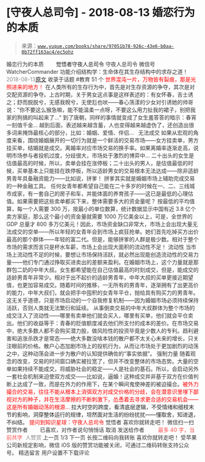# [守夜人总司令] - 2018-08-13 婚恋行为的本质

> 来源：[`www.yuque.com/books/share/97051b78-926c-43e6-b0aa-0b72ff163ac4/ec5ohz`](https://www.yuque.com/books/share/97051b78-926c-43e6-b0aa-0b72ff163ac4/ec5ohz)

<ne-p id="520f42f3293818f927861ebbd5b15da4_p_0" data-lake-id="520f42f3293818f927861ebbd5b15da4_p_0"><ne-text id="u12bed0d2" style="color: rgb(51, 51, 51);">婚恋行为的本质</ne-text></ne-p> <ne-p id="4c6ad9581bee57e5a21d73614aa9ed30" data-lake-id="4c6ad9581bee57e5a21d73614aa9ed30"><ne-text id="u9a875a11" ne-fontsize="12" style="color: rgb(255, 255, 255);">原创</ne-text><ne-text id="ud5b5b600" ne-fontsize="14">觉悟者</ne-text><ne-text id="u4b8c9a4d" ne-fontsize="14">守夜人总司令</ne-text></ne-p> <ne-p id="c60c45bee5658ee8899280778a70cc91" data-lake-id="c60c45bee5658ee8899280778a70cc91"><ne-text id="ue3a46b60" ne-fontsize="14" ne-bold="true" style="color: rgb(51, 51, 51);">守夜人总司令</ne-text></ne-p> <ne-p id="ed6eb0064c87c65b3a7ec7845008c5d8" data-lake-id="ed6eb0064c87c65b3a7ec7845008c5d8"><ne-text id="u6235da3f" ne-fontsize="14" style="color: rgb(51, 51, 51);">微信号</ne-text><ne-text id="u9135a5ef" ne-fontsize="14" style="color: rgb(51, 51, 51);">WatcherCommander</ne-text></ne-p> <ne-p id="5892b3af5ecc371ee359aef1f613a336" data-lake-id="5892b3af5ecc371ee359aef1f613a336"><ne-text id="u92aa88c2" ne-fontsize="14" style="color: rgb(51, 51, 51);">功能介绍</ne-text><ne-text id="u934172a7" ne-fontsize="14" style="color: rgb(51, 51, 51);">结构学：生命体在其生存结构中的求存之道！</ne-text></ne-p> <ne-p id="24f9099d2e0cd8235aae5212cf0e2670" data-lake-id="24f9099d2e0cd8235aae5212cf0e2670"><ne-text id="u6dd0cd1e" style="color: rgb(140, 140, 140);">2018-08-13</ne-text>[<ne-text id="u86847243" ne-fontsize="14">原文</ne-text>](https://mp.weixin.qq.com/s?__biz=MzAxNDk1NjI2Mw==&mid=2247483840&idx=1&sn=43f3e99de954b2d57998b9af6ad20ecc&chksm=9b8a2248acfdab5e695708db06047455bb1849dfd38dfa6b99f56ae925d8ca97a2c691f451da&scene=27#wechat_redirect&cpage=497)</ne-p> <ne-p id="53b77cad5b7cdf3d1266e7c4577481da" data-lake-id="53b77cad5b7cdf3d1266e7c4577481da"><ne-text id="u0b161cae" style="color: rgb(51, 51, 51);">收录于话题</ne-text></ne-p> <ne-p id="0432d50f9227550b7c2c569106458ed4" data-lake-id="0432d50f9227550b7c2c569106458ed4"><ne-text id="u12f8266d" style="color: rgb(51, 51, 51);">#教育</ne-text></ne-p> <ne-p id="230e214a825418dd7c36aff2fed2ddcd" data-lake-id="230e214a825418dd7c36aff2fed2ddcd"><ne-text id="ue82aeea2" style="color: rgb(51, 51, 51);">51 个</ne-text></ne-p> <ne-p id="beb7a299bbc7288b52a4dff7a9da538a" data-lake-id="beb7a299bbc7288b52a4dff7a9da538a"><ne-text id="u5a58cbb7" ne-fontsize="12" style="color: rgb(255, 0, 0);">世界混沌一片，万物皆有裂痕，那是光照进来的地方！</ne-text></ne-p> <ne-p id="f35c4bafc6fffbd29541bb9fb33ec752" data-lake-id="f35c4bafc6fffbd29541bb9fb33ec752"><ne-text id="uf9de6d72" style="color: rgb(51, 51, 51);">在人类所有的生存行为中，首先是对生存资源的争夺，其次是对交配资源的争夺。上古时期，关于男女这点事是这样表述的：有女怀春，吉士诱之；舒而脱脱兮，无感我帨兮，无使尨也吠——春心荡漾的少女对引诱她的帅哥说：”你不要这么猴急嘛，能不能温柔一点呀，不要这么用力扯我的裙子，别把我家的狗搞的叫起来了…“ 到了唐朝，同样的事情就变成了女生羞答答的暗示：春宵一刻值千金… 越到后面，表述越来越含蓄，人也变得越来越虚伪了，还创造出很多词来掩饰最核心的部分，比如：婚姻、爱情、伴侣…  </ne-text></ne-p> <ne-p id="274a5364913993c5916fd69d21664f0f" data-lake-id="274a5364913993c5916fd69d21664f0f"><ne-text id="uee8ce179" ne-bold="true" style="color: rgb(51, 51, 51);">无法成交</ne-text></ne-p> <ne-p id="c2274d2d485eb2da6b1357ee814ddb0a" data-lake-id="c2274d2d485eb2da6b1357ee814ddb0a"><ne-text id="u6767efed" style="color: rgb(51, 51, 51);">如果从宏观的角度来看，围绕婚姻展开的一切行为就是一个鲜活的交易市场——女方挂卖单，男方挂买单，结婚就是成交。离婚率对应市场交易的换手率。如果离婚率逐渐走高，说明市场参与者投机过度，分歧很大，市场处于激烈的博弈中…</ne-text></ne-p> <ne-p id="42c712b2b00bb6437dfd8b7e68aa10fb" data-lake-id="42c712b2b00bb6437dfd8b7e68aa10fb"><ne-text id="uad5f43f3" style="color: rgb(51, 51, 51);">二十出头的女生是估值最高的时候，所以，卖单会挂在涨停板；二十出头的男人，是估值最低的时候，买单基本上只能挂在跌停板，所以适龄男女的交易根本无法达成——除非适龄男青年具备融资能力——比如说，拼爹！</ne-text> <ne-text id="u00092fe8" ne-bold="true" style="color: rgb(51, 51, 51);">拼爹其实就是婚姻市场上辅助完成交易的一种金融工具。</ne-text></ne-p> <ne-p id="0028d9437881eee1c51c2e4de6614fb9" data-lake-id="0028d9437881eee1c51c2e4de6614fb9"><ne-text id="u58672ba3" style="color: rgb(51, 51, 51);">任何女青年都希望自己能在二十多岁的时候在一、二、三线城市成家，有一套自己的房子和车，并能体面的养育孩子——这已是最低的心理估值。</ne-text><ne-text id="u4d7161ab" ne-bold="true" style="color: rgb(51, 51, 51);">如果需要把这些卖单都买下来，整体需要多大的资金量呢？</ne-text><ne-text id="u3e7a01ff" style="color: rgb(51, 51, 51);"> 按最低的平均值算，每一个人需要 300 万，按最小的单位数算，统计数据显示中国有近 3.8 亿个卖方家庭，那么这个最小的资金量就需要 1000 万亿美金以上，可是，全世界的 GDP 总量才 800 多万亿美元！因此，市场资金缺口非常大，市场上会出现大量无法成交的空单——所以年轻的女青年会到市场上疯狂抢单。她们首先吃掉买方出价最高的那个群体——年轻的富二代。但是，能够拼爹的人群是极少数。</ne-text><ne-text id="u57890396" ne-bold="true" style="color: rgb(51, 51, 51);">相对于整个市场的需求而言只是杯水车薪，市场上会出现大面积的流动性不足！</ne-text></ne-p> <ne-p id="f29046d0f6439e45a30437df1be7b20e" data-lake-id="f29046d0f6439e45a30437df1be7b20e"><ne-text id="u385e9c0a" ne-bold="true" style="color: rgb(51, 51, 51);">流动性</ne-text></ne-p> <ne-p id="c8122da33d1ee858d14966365ce8db3a" data-lake-id="c8122da33d1ee858d14966365ce8db3a"><ne-text id="u29624b4b" ne-bold="true" style="color: rgb(51, 51, 51);">当市场上流动性不足的时候，要想让市场保持活跃，就必然出现能创造流动性的交易力量——他们专门通过挣取买进卖出的差额来盈利。</ne-text><ne-text id="ucadabc4d" style="color: rgb(51, 51, 51);">在婚姻市场上，这个力量就是那群包二奶的中年大叔。女生都希望能在自己估值最高的时刻成交，但是，能成交的适龄男青年非常少。相对于出不起价的适龄男青年，中年大叔的买单更接近期望值，也更加容易成交。随着时间的推移，一无所有的男青年，逐渐拥有了出更高价的能力，中年大叔们，就会把手中囤积的女青年平仓，抛给具有购买力的男青年。这无关乎道德，只是市场启动的一个自我修复机制——因为婚姻市场必须持续保持活跃，否则人类就无法繁衍和延续。</ne-text></ne-p> <ne-p id="3e8bc3d1ff9923a360059ed6342a7cdd" data-lake-id="3e8bc3d1ff9923a360059ed6342a7cdd"><ne-text id="u796f1df0" ne-bold="true" style="color: rgb(51, 51, 51);">从事倒卖交易的中年大叔群体为整个市场的成交注入了流动性——哪里有卖单他们就会买入，哪里有买单，他们就会平仓卖出。</ne-text><ne-text id="ufceabb3f" style="color: rgb(51, 51, 51);">他们的收益等于：青春的贬值额度减去他们所支付的成本的差价。在市场交易中，绝大多数人都不会购买潜力股，做风险性的投资毕竟是少数人的专利。趋利避害和追涨杀跌才是常态——绝大多数没啥本钱的散户都不太关心未来的增长，只关注眼前的价格。散户心态加剧市场上的投机行为，从而让市场处于更加剧烈的动荡之中，这种动荡会进一步为散户的认知提供确佐的“事实依据”。</ne-text></ne-p> <ne-p id="70b73020edfc94890290f0e84ce2424b" data-lake-id="70b73020edfc94890290f0e84ce2424b"><ne-text id="u21220323" ne-bold="true" style="color: rgb(51, 51, 51);">强制力量</ne-text></ne-p> <ne-p id="f0dcf6bf9d4bb846588cbbb1e918d27d" data-lake-id="f0dcf6bf9d4bb846588cbbb1e918d27d"><ne-text id="u6194b4ec" style="color: rgb(51, 51, 51);">随着观念的改变，交易的时间窗口确实被拉宽了，但并不改变整体的市场态势。大量的空单如果持续不能成交，将威胁社会的稳定——人是社会的基石。所以，会启动另外一套社会机制来迫使双方成交——比如说，逼婚！这种成交并非基于双方在价值判断上达成了一致，而是在外力的作用下，在某个瞬间鬼使神差的被迫撮合。</ne-text><ne-text id="ua66d6861" style="color: rgb(255, 0, 0);">被外力撮合的交易，往往不能从根本上消弭双方对成交价格的分歧，会在潜意识里埋下鄙视对方的种子，并在生活摩擦的不断刺激下，怂恿着去寻求更合适的交易机会——这是所有婚姻动荡的根源…</ne-text></ne-p> <ne-p id="cc15b321959f3836ec3af95feef8b070" data-lake-id="cc15b321959f3836ec3af95feef8b070"><ne-text id="u3eaf6dd9" ne-bold="true" style="color: rgb(36, 36, 36);">拉大时空的跨度，看清底层逻辑，不受情绪和细枝末节的影响，洞穿整体运行的规律，坦然面对生活的纷纷扰扰——懂取舍，知进退，不纠结。</ne-text></ne-p> <ne-p id="2d64542eefcd997216f283408a133bc1" data-lake-id="2d64542eefcd997216f283408a133bc1" ne-alignment="center"><ne-text id="u60e46213" ne-bold="true" style="color: rgb(255, 0, 0);">提问到知识星球：守夜人总司令</ne-text></ne-p>  <ne-p id="10f5e86b1f5e37033bab4b69363be37f" data-lake-id="10f5e86b1f5e37033bab4b69363be37f"><ne-card data-card-name="image" data-card-type="inline" id="OZquG" data-event-boundary="card" style="color: rgb(51, 51, 51);"><ne-p id="3f2f9fc047e325db9ea89ccd66f4b4a1" data-lake-id="3f2f9fc047e325db9ea89ccd66f4b4a1"><ne-text id="u5f519196" style="color: rgb(51, 51, 51);">觉悟者</ne-text></ne-p> <ne-p id="66b411303257c917b81a9dd1ab41d992" data-lake-id="66b411303257c917b81a9dd1ab41d992"><ne-text id="ub80c0cd2" style="color: rgb(51, 51, 51);">喜欢你就转走吧！</ne-text></ne-p> <ne-p id="8edf379712748e03f4ad16a41c9602c4" data-lake-id="8edf379712748e03f4ad16a41c9602c4"><ne-text id="u2d7148a0" ne-bold="true" style="color: rgb(51, 51, 51);">微信扫一扫赞赏作者</ne-text><ne-text id="udd7b9fea" ne-bold="true" style="color: rgb(255, 255, 255);">赞赏</ne-text></ne-p> <ne-p id="d928dfc9de39c76413484f78e2896627" data-lake-id="d928dfc9de39c76413484f78e2896627"><ne-text id="ua79b4361" style="color: rgb(51, 51, 51);">已喜欢，</ne-text><ne-text id="ub4ab906e">对作者说句悄悄话</ne-text></ne-p> <ne-p id="9c6b901f834a7f347c0086784c4656e4" data-lake-id="9c6b901f834a7f347c0086784c4656e4"><ne-text id="u2640730a" style="color: rgb(51, 51, 51);">取消</ne-text></ne-p> <ne-p id="fd0484fad10e45d7368b2c61b9cc4cd6" data-lake-id="fd0484fad10e45d7368b2c61b9cc4cd6"><ne-text id="uedaf708a" ne-fontsize="14" ne-bold="true" style="color: rgb(51, 51, 51);">发送给作者</ne-text></ne-p> <ne-p id="3a8aebfb41f53568ba3fc579bc7ab605" data-lake-id="3a8aebfb41f53568ba3fc579bc7ab605"><ne-text id="u6366ec1a" ne-bold="true" style="color: rgb(255, 255, 255);">发送</ne-text></ne-p> <ne-p id="0aa29466a41555a538c7eebf8376729a" data-lake-id="0aa29466a41555a538c7eebf8376729a"><ne-text id="uc72c9b62" ne-fontsize="13" style="color: rgb(250, 81, 81);">最多 40 字，当前共字</ne-text></ne-p> <ne-p id="ab6f099d9eb533ebeed4d93f77d20491" data-lake-id="ab6f099d9eb533ebeed4d93f77d20491"><ne-text id="uf5ccbe29" style="color: rgb(136, 136, 136);"> 人赞赏</ne-text></ne-p> <ne-p id="a7de4a5b1f1ae03f5cf056d176982888" data-lake-id="a7de4a5b1f1ae03f5cf056d176982888"><ne-text id="ue096a97a" style="color: rgb(51, 51, 51);">上一页</ne-text> <ne-text id="uc5d6692e">1</ne-text><ne-text id="ub487bc36" style="color: rgb(51, 51, 51);">/3 下一页</ne-text></ne-p> <ne-p id="1371b508a4248017044c0e807f065561" data-lake-id="1371b508a4248017044c0e807f065561"><ne-text id="ueacb0a9f" style="color: rgb(51, 51, 51);">长按二维码向我转账</ne-text></ne-p> <ne-p id="b88ce25ba3c4e563aa3f91d8964c91c4" data-lake-id="b88ce25ba3c4e563aa3f91d8964c91c4"><ne-text id="ufe648501" style="color: rgb(51, 51, 51);">喜欢你就转走吧！</ne-text></ne-p> <ne-p id="6bac079e4a15cb1fbfa31ad08346e271" data-lake-id="6bac079e4a15cb1fbfa31ad08346e271"><ne-text id="u6bfdf345" style="color: rgb(51, 51, 51);">受苹果公司新规定影响，微信 iOS 版的赞赏功能被关闭，可通过二维码转账支持公众号。</ne-text></ne-p> <ne-h3 id="LQgl4" data-lake-id="LQgl4"><ne-heading-ext><ne-heading-anchor></ne-heading-anchor><ne-heading-fold></ne-heading-fold></ne-heading-ext><ne-heading-content><ne-text id="u71d0101a" ne-fontsize="16" style="color: rgb(51, 51, 51);">精选留言</ne-text></ne-heading-content></ne-h3> <ne-p id="979c4968425676a197a89d8ee2810f5c" data-lake-id="979c4968425676a197a89d8ee2810f5c"><ne-text id="ue030fc5a" style="color: rgb(51, 51, 51);">用户设置不下载评论</ne-text></ne-p></ne-card></ne-p>